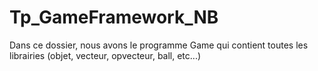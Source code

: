# Tp_GameFramework_NB

Dans ce dossier, nous avons le programme Game qui contient toutes les librairies (objet, vecteur, opvecteur, ball, etc...)
